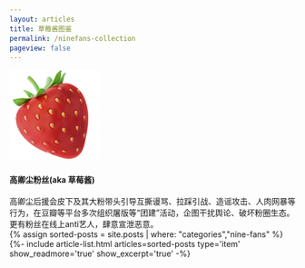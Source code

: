 ```yaml
---
layout: articles
title: 草莓酱图鉴
permalink: /ninefans-collection
pageview: false
---
```


<div class="item">
  <div class="item__image">
    <img class="image" src="../assets/images/strawberry.png"/>
  </div>
  <div class="item__content">
    <div class="item__header">
      <h4>高卿尘粉丝(aka 草莓酱)</h4>
    </div>
    <div class="item__description">
        高卿尘后援会皮下及其大粉带头引导互撕谩骂、拉踩引战、造谣攻击、人肉网暴等行为，在豆瓣等平台多次组织屠版等“团建”活动，企图干扰舆论、破坏粉圈生态。更有粉丝在线上anti艺人，肆意宣泄恶意。

</div>
  </div>
</div>

<div class="layout--articles">
  <section class="my-5">
    {% assign sorted-posts = site.posts | where: "categories","nine-fans" %}
    {%- include article-list.html articles=sorted-posts type='item' show_readmore='true' show_excerpt='true' -%}
  </section>
</div>